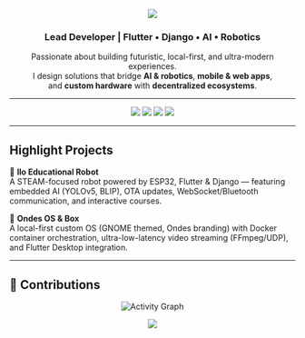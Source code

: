 <!-- Banner -->
<p align="center">
  <img src="https://capsule-render.vercel.app/api?type=waving&color=0:00c6ff,100:0072ff&height=200&section=header&text=Martin%20Bellot&fontSize=50&fontColor=ffffff&animation=twinkling&fontAlignY=35"/>
</p>

<!-- Bio -->
<h3 align="center">Lead Developer | Flutter • Django • AI • Robotics</h3>
<p align="center">
  Passionate about building futuristic, local-first, and ultra-modern experiences.<br/>
  I design solutions that bridge <b>AI & robotics</b>, <b>mobile & web apps</b>,<br/>
  and <b>custom hardware</b> with <b>decentralized ecosystems</b>.
</p>

---

<!-- Badges -->
<p align="center">
  <img src="https://img.shields.io/badge/Code-Flutter-02569B?logo=flutter&logoColor=white"/>
  <img src="https://img.shields.io/badge/Backend-Django-092E20?logo=django&logoColor=white"/>
  <img src="https://img.shields.io/badge/AI-YOLOv5%20•%20LLM-ff6f00?logo=openai&logoColor=white"/>
  <img src="https://img.shields.io/badge/Hardware-ESP32-3C3C3C?logo=espressif&logoColor=white"/>
</p>

---

<!-- Projects -->
## Highlight Projects

🔹 **Ilo Educational Robot**  
A STEAM-focused robot powered by ESP32, Flutter & Django — featuring embedded AI (YOLOv5, BLIP), OTA updates, WebSocket/Bluetooth communication, and interactive courses.  

🔹 **Ondes OS & Box**  
A local-first custom OS (GNOME themed, Ondes branding) with Docker container orchestration, ultra-low-latency video streaming (FFmpeg/UDP), and Flutter Desktop integration.   

---

<!-- Contributions -->
## 🖤 Contributions

<p align="center">
  <img src="https://github-readme-activity-graph.vercel.app/graph?username=martinbellot&theme=react-dark&hide_border=true&bg_color=0D1117&color=00c6ff&line=0072ff&point=ffffff" alt="Activity Graph"/>
</p>

<!-- Footer -->
<p align="center">
  <img src="https://capsule-render.vercel.app/api?type=waving&color=0:00c6ff,100:0072ff&height=120&section=footer"/>
</p>
